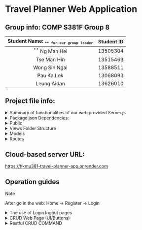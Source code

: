 # Travel Planner Web Application 

## Group info: COMP S381F Group 8 

  |     Student Name: <sub>`** for our group leader`</sub>  |   Student ID  |
  | :---: | :---: |
  | <sup>**</sup> Ng Man Hei | 13505304      |  
  | Tse Man Hin   | 13515463      |
  | Wong Sin Ngai | 13588511      |
  | Pau Ka Lok    | 13068093      |
  | Leung Aidan   | 13626010      |

## Project file info: 

<details>
   <summary> Summary of functionalities of our web provided Server.js </summary>
  
  ## User Authentication
  * Registration
  * Login
  * Log out
  * Profile Management

  ## Trip Management
  * Edit Trips
  * Delete Trips
  * View My Trips

  ## Contact Form
  * Contact us

  ## Budget Calculator
  * Calculate the total spends of the trip
  * Generate the pie chart for download

  ## Trip Planner
  * Create Trips
     
</details>

<details>
  <summary> Package.json Dependencies: </summary>
  
    "bcrypt": "^5.1.1",
    "bcryptjs": "^2.4.3",
    "bootstrap": "^5.3.2",
    "connect-flash": "^0.1.1",
    "cookie-session": "^2.0.0",
    "dotenv": "^16.4.5",
    "ejs": "^3.1.10",
    "express": "^4.21.1",
    "express-ejs-layouts": "^2.5.1",
    "express-session": "^1.18.1",
    "font-awesome": "^4.7.0",
    "mongodb": "^6.3.0",
    "mongoose": "^8.8.2",
    "passport": "^0.6.0",
    "passport-facebook": "^3.0.0",
    "passport-instagram": "^1.0.0",
    "passport-local": "^1.0.0",
    "path": "^0.12.7"

</details>

<details>
  <summary> Public </summary>

  ## Folder
  For public folder , we have " main.js "  in JavaScript files, and " style.css " in CSS files.

  In main.js, we add the smooth scrolling is to  enhance the user experience on a webpage by enabling smooth scrolling for anchor links.The Form validation used to Prevent Default Submission and show the error message.The Card hover Effect show when the size of web page change, still show diiferent buuton in the web.
</details>

<details>
  <summary> Views Folder Structure</summary>

  ## Subfolders  
  ### `admin/`
  - **`contacts.ejs`**  
    Displays the list of user inquiries or contact requests.
  
  ### `partials/`
  - **`footer.ejs`**  
    Defines the footer layout shared across multiple pages.
  - **`header.ejs`**  
    Defines the header layout with navigation and branding.
  - **`messages.ejs`**  
    Displays flash messages for user feedback (e.g., errors or success).
  
  ### `trips/`
  - **`edit.ejs`**  
    A form to edit an existing trip's details.
  - **`new.ejs`**  
    A form to create a new trip.
  
  ## Main `.ejs` Files
  - **`about.ejs`**  
    Provides information about the application or company.
  - **`add-trip.ejs`**  
    A form to add a new trip.
  - **`budget-calculator.ejs`**  
    A tool for users to calculate trip budgets.
  - **`contact.ejs`**  
    A page with a contact form for user inquiries.
  - **`dashboard.ejs`**  
    Displays an overview of the user's activities or stats.
  - **`footer.ejs`**  
    (Used in `partials/`) Shared footer for all pages.
  - **`header.ejs`**  
    (Used in `partials/`) Shared header for all pages.
  - **`index.ejs`**  
    The main landing page of the application.
  - **`layout.ejs`**  
    The base layout template wrapping individual pages.
  - **`login.ejs`**  
    A login form for user authentication.
  - **`my-trips.ejs`**  
    Displays a list of trips created by the user.
  - **`profile.ejs`**  
    Displays and edits user profile details.
  - **`register.ejs`**  
    A form for user registration.
  - **`setting.ejs`**  
    Manages user-specific settings or preferences.
  - **`settings.ejs`**  
    Handles application-wide settings or configurations.
  - **`trip-planner.ejs`**  
    Provides a form or interface for planning trips.
  - **`trips.ejs`**  
    Displays a list of trips available to explore.
  - **`updateProfile.ejs`**  
    A form to update user profile information.
</details>

<details>
  <summary> Models </summary>
  
  ## **Models**
  For models file , we have "Contact.js ", "Trip.js " , "User.js " in JavaScript file .

  ### Contact.js
  The Contact.js model is used to manage and store user-submitted contact form data. This model contains fields like the user's name, email, subject, and message. It ensures that each contact submission is captured and stored in the database for future reference or follow-up.

  ### Fields:

  name: The name of the person submitting the contact form.
  email: The email address of the person.
  subject: The subject of the message.
  message: The body of the contact message.

----

  ### Trip.js
  The Trip.js model handles all information related to the trips managed by users in the application. It allows users to create, view, edit, and delete trips. The model contains fields that store trip-related details such as destination, start date, end date, description, and the user associated with the trip.

  ### Fields:

  destination: The destination of the trip.
  startDate: The start date of the trip.
  endDate: The end date of the trip.
  description: A brief description or additional details about the trip.
  user: A reference to the user who created the trip (linked to the User.js model).

----

  ### User.js
  The User.js model is used to handle user authentication and profile data. It stores user credentials (email, password), and any additional user-related information like their profile details. This model also manages user roles (e.g., admin, regular user) and links the user to their trips.

  ### Fields:

  email: The email address of the user (used for login).
  password: The password of the user (hashed using bcrypt for security).
  name: The user's name.
</details>

<details>
  <summary> Routes </summary>
  
  ## **User Management API**
  This project provides a RESTful API for managing `User` resources using **Express.js** and **MongoDB**. It supports basic CRUD operations and uses **Mongoose** for database interactions.

  ## **Description**
  This API allows you to:

  1. **Get all users**: Fetch all users in the database.
  2. **Get a specific user by ID**: Retrieve details of a specific user using their unique identifier.
  3. **Create a new user**: Add a new user to the database with fields like `name`, `email`, and `password`.
  4. **Update an existing user**: Modify specific fields of an existing user.
  5. **Delete a user**: Remove a user from the database by their ID.
  
  The API also includes middleware (`getUser`) to fetch and validate a user for PATCH and DELETE operations.

  ## **Features**
  - **GET `/users`**: Fetch all users.
  - **GET `/users/:id`**: Retrieve a user by their unique ID.
  - **POST `/users`**: Create a new user with name, email, and password.
  - **PATCH `/users/:id`**: Update specific fields of a user (e.g., name, email, or password).
  - **DELETE `/users/:id`**: Delete a user by their ID.
</details>

## Cloud-based server URL: 
https://hkmu381-travel-planner-app.onrender.com

## Operation guides

> [!NOTE]
> After go in the web: Home -> Register -> Login

<details>
  <summary> The use of Login logout pages </summary>
  
  <br>
  
  > User can go to the register site to make their own account, then will jump to the login page and then can login, and for the logout pages is the profile page, in there you can update you profile or you can logout the account.

  1. Installation guideline
  2. Open Visual Studio Code
  3. Create .env file
  4. Copy the code in env sample and modify the "SESSION SECRET" and "MONGODB_URL"
  5. Makesure u install nodejs
  6. Download npm install, "npm run dev"
  7.  Terminal will display: 
   
  ```
     server is running on port 3001
     Connected to MongoDB
     MongoDB Atlas Connected
     Database ping Check Connection successful
  ```
</details>

<details>
  <summary> CRUD Web Page (UI/Buttons) </summary>

  ## Create
   1. Dashboard
   2. Register New Account
   3. Add New Trip
  
  ## Read
  1. Enter Destination
  2. Start Date
  3. End Date
  4. Description
  5. Create Trip
  
  ## Update
  ( **Update Profile** )
   1. Update Name
   2. Update Email
   3. Update Password
  
  ## Delete
  1. Delete Account
  2. Delete Trip
     
  ## Registration Part
  1. Users visit the **Registration Page** to create their own account.
  2. After successfully registering, users are redirected to the **Login Page**.
  
  ## Login Part
  1. On the **Login Page**, users enter their credentials (username/email and password) to log in.
  
  ## Profile Page
  1. Once logged in, users can navigate to the **Profile Page**.
  2. On the Profile Page, users have the following options:
      **Update Profile:** Modify their profile information.
      **Logout:** Log out of their account.
</details>

<details>
  <summary> Restful CRUD COMMAND </summary>
  
  ## CREATE
  ```
  curl -X POST http://localhost:3001/users \
  -H "Content-Type: application/json" \
  -d '{
      "name": "John Doe",
      "email": "john@example.com",
      "password": "password123"
  }'
  ```

  ## READ
  ```
  // Get all users
  curl http://localhost:3001/users
  ```
  ```
  # Get specific user by ID
  curl http://localhost:3001/users/{input the userid u want to find here}
  ```

  ## UPDATE
  ```
  // Update single field
  curl -X PATCH http://localhost:3001/users/{input the userid you want to find here} \
  -H "Content-Type: application/json" \
  -d '{"name": "Updated Name"}'
  ```
  ```
  // Update multiple fields
  curl -X PATCH http://localhost:3001/users/{input the userid you want to find here} \
  -H "Content-Type: application/json" \
  -d '{
    "name": "New Name",
    "email": "newemail@example.com"
  }'
  ```

  ## DELETE
  ```
  // Delete user
  curl -X DELETE http://localhost:3001/users/{input the userid u want to find here}
  ```
      
</details>
